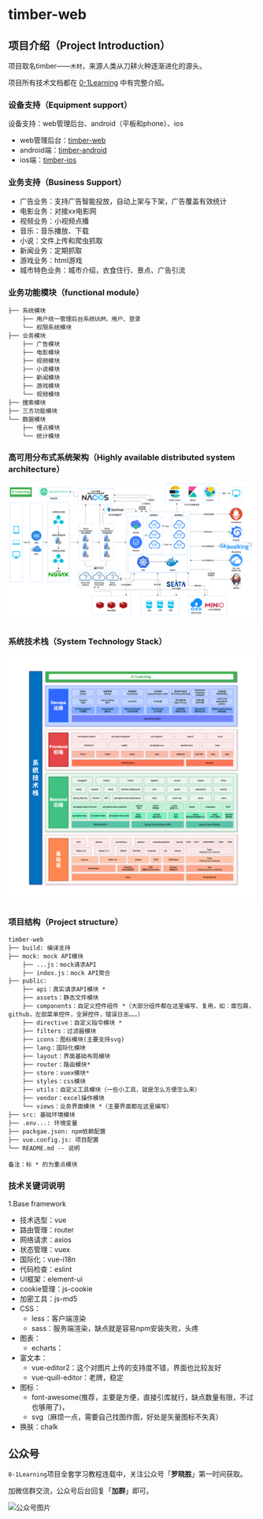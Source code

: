 # timber-web

## 项目介绍（Project Introduction）
项目取名timber——`木材`，来源人类从刀耕火种逐渐进化的源头。

项目所有技术文档都在 [0-1Learning](http://github.com/soonphe/0-1Learning) 中有完整介绍。


### 设备支持（Equipment support）
设备支持：web管理后台、android（平板和phone）、ios
- web管理后台：[timber-web](http://github.com/soonphe/timber-web)
- android端：[timber-android](http://github.com/soonphe/timber-android)
- ios端：[timber-ios](http://github.com/soonphe/timber-ios)


### 业务支持（Business Support）
- 广告业务：支持广告智能投放，自动上架与下架，广告覆盖有效统计
- 电影业务：对接xx电影网
- 视频业务：小视频点播
- 音乐：音乐播放、下载
- 小说：文件上传和爬虫抓取
- 新闻业务：定期抓取
- 游戏业务：html游戏
- 城市特色业务：城市介绍，衣食住行、景点、广告引流


### 业务功能模块（functional module）
```
├── 系统模块
    ├── 用户统一管理后台系统UUM，用户、登录
    └── 权限系统模块
├── 业务模块
    ├── 广告模块
    ├── 电影模块
    ├── 视频模块
    ├── 小说模块
    ├── 新闻模块
    ├── 游戏模块
    └── 视频模块
├── 搜索模块
├── 三方功能模块
└── 数据模块
    ├── 埋点模块
    └── 统计模块
```


### 高可用分布式系统架构（Highly available distributed system architecture）
![高可用分布式系统架构](document/static/architecture/highly_available_architecture.png "高可用分布式系统架构")


### 系统技术栈（System Technology Stack）
![系统技术栈](document/static/architecture/system_technology_stack.png "系统技术栈")


### 项目结构（Project structure）
```
timber-web
├── build: 编译支持
├── mock: mock API模块
    ├── ...js：mock请求API
    ├── index.js：mock API聚合
├── public:
    ├── api：真实请求API模块 *
    ├── assets：静态文件模块
    ├── components：自定义控件组件 *（大部分组件都在这里编写、复用，如：面包屑，github，左部菜单控件，全屏控件，错误日志。。。）
    ├── directive：自定义指令模块 *
    ├── filters：过滤器模块
    ├── icons：图标模块(主要支持svg)
    ├── lang：国际化模块
    ├── layout：界面基础布局模块
    ├── router：路由模块*
    ├── store：vuex模块*
    ├── styles：css模块
    ├── utils：自定义工具模块（一些小工具，就是怎么方便怎么来）
    ├── vendor：excel操作模块
    └── views：业务界面模块 *（主要界面都在这里编写）
├── src: 基础环境模块
├── .env...: 环境变量
├── packgae.json: npm依赖配置
├── vue.config.js: 项目配置
└── README.md -- 说明

备注：标 * 的为重点模块
```

### 技术关键词说明
1.Base framework
+ 技术选型：vue
+ 路由管理：router
+ 网络请求：axios
+ 状态管理：vuex
+ 国际化：vue-i18n
+ 代码检查：eslint
+ UI框架：element-ui
+ cookie管理：js-cookie
+ 加密工具：js-md5
+ CSS：
  + less：客户端渲染
  + sass：服务端渲染，缺点就是容易npm安装失败，头疼
+ 图表：
  + echarts：
+ 富文本：
  + vue-editor2：这个对图片上传的支持度不错，界面也比较友好
  + vue-quill-editor：老牌，稳定
+ 图标：
  + font-awesome(推荐，主要是方便，直接引库就行，缺点数量有限，不过也够用了)，
  + svg（麻烦一点，需要自己找图作图，好处是矢量图标不失真）
+ 换肤：chalk

## 公众号

`0-1Learning`项目全套学习教程连载中，关注公众号「**罗晓胜**」第一时间获取。

加微信群交流，公众号后台回复「**加群**」即可。

![公众号图片](static/common/luoxiaosheng_wechat_common.jpg)




